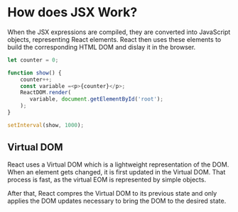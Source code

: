 # How does JSX Work?

When the JSX expressions are compiled, they are converted into JavaScript objects, representing React elements. React then uses these elements to build the corresponding HTML DOM and dislay it in the browser.

```javascript
let counter = 0;

function show() {
    counter++;
    const variable =<p>{counter}</p>;
    ReactDOM.render(
       variable, document.getElementById('root');
    );
}

setInterval(show, 1000);

```

## Virtual DOM

React uses a Virtual DOM which is a lightweight representation of the DOM. When an element gets changed, it is first updated in the Virtual DOM. That process is fast, as the virtual EOM is represented by simple objects.

After that, React compres the Virtual DOM to its previous state and only applies the DOM updates necessary to bring the DOM to the desired state.
